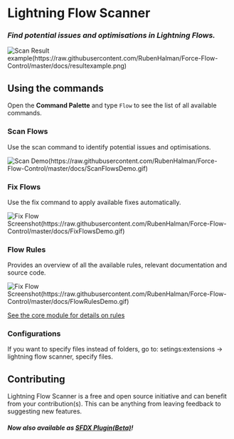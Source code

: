 # Lightning Flow Scanner
### _Find potential issues and optimisations in Lightning Flows._

![Scan Result example(https://raw.githubusercontent.com/RubenHalman/Force-Flow-Control/master/docs/resultexample.png)](https://raw.githubusercontent.com/Force-Config-Control/lightning-flow-scanner-vsce/master/docs/resultexample.png)

## Using the commands

Open the **Command Palette** and type `Flow` to see the list of all available commands.

### Scan Flows

Use the scan command to identify potential issues and optimisations.

![Scan Demo(https://raw.githubusercontent.com/RubenHalman/Force-Flow-Control/master/docs/ScanFlowsDemo.gif)](https://raw.githubusercontent.com/Force-Config-Control/lightning-flow-scanner-vsce/master/docs/ScanFlowsDemo.gif)

### Fix Flows

Use the fix command to apply available fixes automatically.  

![Fix Flow Screenshot(https://raw.githubusercontent.com/RubenHalman/Force-Flow-Control/master/docs/FixFlowsDemo.gif)](https://raw.githubusercontent.com/Force-Config-Control/lightning-flow-scanner-vsce/master/docs/FixFlowsDemo.gif)

### Flow Rules

Provides an overview of all the available rules, relevant documentation and source code. 

![Fix Flow Screenshot(https://raw.githubusercontent.com/RubenHalman/Force-Flow-Control/master/docs/FlowRulesDemo.gif)](https://raw.githubusercontent.com/Force-Config-Control/lightning-flow-scanner-vsce/master/docs/FlowRulesDemo.gif)

[See the core module for details on rules](https://github.com/Force-Config-Control/lightning-flow-scanner-core)

### Configurations

If you want to specify files instead of folders, go to:
   setings:extensions -> lightning flow scanner, specify files.

## Contributing

Lightning Flow Scanner is a free and open source initiative and can benefit from your contribution(s). 
This can be anything from leaving feedback to suggesting new features.

#### _Now also available as [SFDX Plugin(Beta)](https://github.com/Force-Config-Control/lightning-flow-scanner-sfdx)!_
